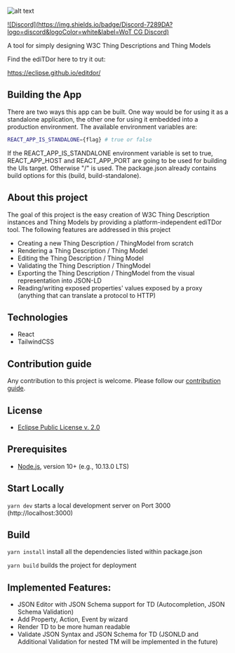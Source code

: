 ![alt text](https://github.com/eclipse/editdor/blob/master/logo/1585_ediTDor_logo.png "ediTDor logo")

[![Discord](https://img.shields.io/badge/Discord-7289DA?logo=discord&logoColor=white&label=WoT CG Discord)](https://discord.gg/RJNYJsEgnb)

A tool for simply designing W3C Thing Descriptions and Thing Models

Find the ediTDor here to try it out: 

https://eclipse.github.io/editdor/

## Building the App
There are two ways this app can be built. One way would be for using it as a standalone application, the 
other one for using it embedded into a production environment.
The available environment variables are:
``` bash
REACT_APP_IS_STANDALONE={flag} # true or false
```

If the REACT_APP_IS_STANDALONE environment variable is set to true, REACT_APP_HOST and REACT_APP_PORT are going to be
used for building the UIs target. Otherwise "/" is used.
The package.json already contains build options for this (build, build-standalone).

## About this project

The goal of this project is the easy creation of W3C Thing Description instances and Thing Models by providing a platform-independent ediTDor tool. The following features are addressed in this project

- Creating a new Thing Description / ThingModel from scratch
- Rendering a Thing Description / Thing Model
- Editing the Thing Description / Thing Model
- Validating the Thing Description / ThingModel
- Exporting the Thing Description / ThingModel from the visual representation into JSON-LD
- Reading/writing exposed properties' values exposed by a proxy (anything that can translate a protocol to HTTP)


## Technologies
- React
- TailwindCSS

## Contribution guide

Any contribution to this project is welcome. 
Please follow our [contribution guide](./CONTRIBUTING.md).

## License
* [Eclipse Public License v. 2.0](http://www.eclipse.org/legal/epl-2.0)
  
## Prerequisites
* [Node.js](https://nodejs.org/), version 10+ (e.g., 10.13.0 LTS)

## Start Locally
`yarn dev` starts a local development server on Port 3000 (http://localhost:3000)

## Build
`yarn install` install all the dependencies listed within package.json

`yarn build` builds the project for deployment

## Implemented Features: 
* JSON Editor with JSON Schema support for TD (Autocompletion, JSON Schema Validation)
* Add Property, Action, Event by wizard
* Render TD to be more human readable
* Validate JSON Syntax and JSON Schema for TD (JSONLD and Additional Validation for nested TM will be implemented in the future)

